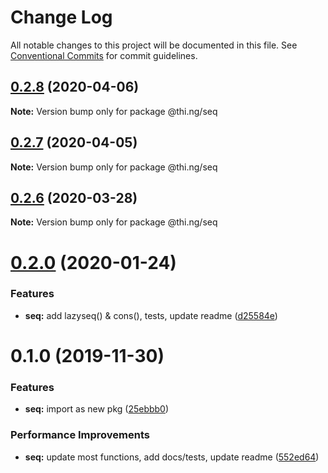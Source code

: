 # Change Log

All notable changes to this project will be documented in this file.
See [Conventional Commits](https://conventionalcommits.org) for commit guidelines.

## [0.2.8](https://github.com/thi-ng/umbrella/compare/@thi.ng/seq@0.2.7...@thi.ng/seq@0.2.8) (2020-04-06)

**Note:** Version bump only for package @thi.ng/seq





## [0.2.7](https://github.com/thi-ng/umbrella/compare/@thi.ng/seq@0.2.6...@thi.ng/seq@0.2.7) (2020-04-05)

**Note:** Version bump only for package @thi.ng/seq





## [0.2.6](https://github.com/thi-ng/umbrella/compare/@thi.ng/seq@0.2.5...@thi.ng/seq@0.2.6) (2020-03-28)

**Note:** Version bump only for package @thi.ng/seq





# [0.2.0](https://github.com/thi-ng/umbrella/compare/@thi.ng/seq@0.1.0...@thi.ng/seq@0.2.0) (2020-01-24)

### Features

* **seq:** add lazyseq() & cons(), tests, update readme ([d25584e](https://github.com/thi-ng/umbrella/commit/d25584ed9b9600629d13f8f59217a3777372bb16))

# 0.1.0 (2019-11-30)

### Features

* **seq:** import as new pkg ([25ebbb0](https://github.com/thi-ng/umbrella/commit/25ebbb00d8f992beaf4eaa0c855337c5932d6c1c))

### Performance Improvements

* **seq:** update most functions, add docs/tests, update readme ([552ed64](https://github.com/thi-ng/umbrella/commit/552ed646b5527569777500d0235de8e6d19ec67a))
